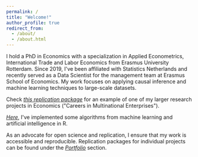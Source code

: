 ```yaml
---
permalink: /
title: "Welcome!"
author_profile: true
redirect_from: 
  - /about/
  - /about.html
---
```

I hold a PhD in Economics with a specialization in Applied Econometrics, International Trade and Labor Economics from Erasmus University Rotterdam. Since 2019, I've been affiliated with Statistics Netherlands and recently served as a Data Scientist for the management team at Erasmus School of Economics. My work focuses on applying causal inference and machine learning techniques to large-scale datasets.

Check [*this replication package*](https://mrcsrsch.github.io/research/2_2023_careers/) for an example of one of my larger research projects in Economics ("Careers in Multinational Enterprises").

[*Here*](https://mrcsrsch.github.io/portfolio/1_2024_ML_R/), I've implemented some algorithms from machine learning and artificial intelligence in R.

As an advocate for open science and replication, I ensure that my work is accessible and reproducible. Replication packages for individual projects can be found under the [*Portfolio*](https://mrcsrsch.github.io/portfolio/) section. 



